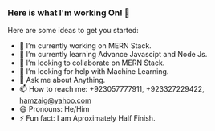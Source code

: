### Here is what I'm working On! 👋

Here are some ideas to get you started:

- 🔭 I’m currently working on MERN Stack.
- 🌱 I’m currently learning Advance Javascipt and Node Js.
- 👯 I’m looking to collaborate on MERN Stack.
- 🤔 I’m looking for help with Machine Learning.
- 💬 Ask me about Anything.
- 📫 How to reach me: +923057777911, +923327229422, hamzaig@yahoo.com 
- 😄 Pronouns: He/Him
- ⚡ Fun fact: I am Aproximately Half Finish.


